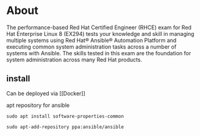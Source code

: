 # About
The performance-based Red Hat Certified Engineer (RHCE) exam for Red Hat Enterprise Linux 8 (EX294) tests your knowledge and skill in managing multiple systems using Red Hat® Ansible® Automation Platform and executing common system administration tasks across a number of systems with Ansible. The skills tested in this exam are the foundation for system administration across many Red Hat products.

## install
Can be deployed via [[Docker]]

apt repository for ansible
```
sudo apt install software-properties-common

sudo apt-add-repository ppa:ansible/ansible

```

